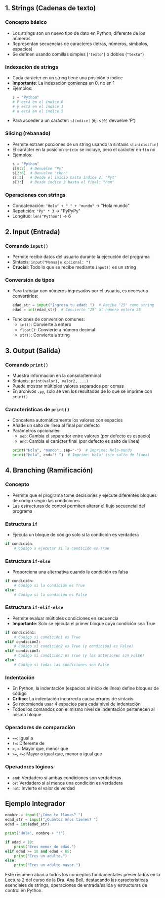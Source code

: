 ## 1. Strings (Cadenas de texto)

### Concepto básico
- Los strings son un nuevo tipo de dato en Python, diferente de los números
- Representan secuencias de caracteres (letras, números, símbolos, espacios)
- Se definen usando comillas simples (`'texto'`) o dobles (`"texto"`)

### Indexación de strings
- Cada carácter en un string tiene una posición o índice
- **Importante**: La indexación comienza en 0, no en 1
- Ejemplos:
  ```python
  s = "Python"
  # P está en el índice 0
  # y está en el índice 1
  # n está en el índice 5
  ```
- Para acceder a un carácter: `s[índice]` (ej. `s[0]` devuelve 'P')

### Slicing (rebanado)
- Permite extraer porciones de un string usando la sintaxis `s[inicio:fin]`
- El carácter en la posición `inicio` se incluye, pero el carácter en `fin` no
- Ejemplos:
  ```python
  s = "Python"
  s[0:2]  # Devuelve "Py"
  s[2:6]  # Devuelve "thon"
  s[:3]   # Desde el inicio hasta índice 2: "Pyt"
  s[3:]   # Desde índice 3 hasta el final: "hon"
  ```

### Operaciones con strings
- Concatenación: `"Hola" + " " + "mundo"` → "Hola mundo"
- Repetición: `"Py" * 3` → "PyPyPy"
- Longitud: `len("Python")` → 6

## 2. Input (Entrada)

### Comando `input()`
- Permite recibir datos del usuario durante la ejecución del programa
- Sintaxis: `input("Mensaje opcional: ")`
- **Crucial**: Todo lo que se recibe mediante `input()` es un string

### Conversión de tipos
- Para trabajar con números ingresados por el usuario, es necesario convertirlos:
  ```python
  edad_str = input("Ingresa tu edad: ")  # Recibe "25" como string
  edad = int(edad_str)  # Convierte "25" al número entero 25
  ```
- Funciones de conversión comunes:
  - `int()`: Convierte a entero
  - `float()`: Convierte a número decimal
  - `str()`: Convierte a string

## 3. Output (Salida)

### Comando `print()`
- Muestra información en la consola/terminal
- Sintaxis: `print(valor1, valor2, ...)` 
- Puede mostrar múltiples valores separados por comas
- En archivos `.py`, solo se ven los resultados de lo que se imprime con `print()`

### Características de `print()`
- Concatena automáticamente los valores con espacios
- Añade un salto de línea al final por defecto
- Parámetros opcionales:
  - `sep`: Cambia el separador entre valores (por defecto es espacio)
  - `end`: Cambia el carácter final (por defecto es salto de línea)
  ```python
  print("Hola", "mundo", sep="-")  # Imprime: Hola-mundo
  print("Hola", end="! ")  # Imprime: Hola! (sin salto de línea)
  ```

## 4. Branching (Ramificación)

### Concepto
- Permite que el programa tome decisiones y ejecute diferentes bloques de código según las condiciones
- Las estructuras de control permiten alterar el flujo secuencial del programa

### Estructura `if`
- Ejecuta un bloque de código solo si la condición es verdadera
```python
if condición:
    # Código a ejecutar si la condición es True
```

### Estructura `if-else`
- Proporciona una alternativa cuando la condición es falsa
```python
if condición:
    # Código si la condición es True
else:
    # Código si la condición es False
```

### Estructura `if-elif-else`
- Permite evaluar múltiples condiciones en secuencia
- **Importante**: Solo se ejecuta el primer bloque cuya condición sea True
```python
if condición1:
    # Código si condición1 es True
elif condición2:
    # Código si condición2 es True (y condición1 es False)
elif condición3:
    # Código si condición3 es True (y las anteriores son False)
else:
    # Código si todas las condiciones son False
```

### Indentación
- En Python, la indentación (espacios al inicio de línea) define bloques de código
- **Crítico**: La indentación incorrecta causa errores de sintaxis
- Se recomienda usar 4 espacios para cada nivel de indentación
- Todos los comandos con el mismo nivel de indentación pertenecen al mismo bloque

### Operadores de comparación
- `==`: Igual a
- `!=`: Diferente de
- `>`, `<`: Mayor que, menor que
- `>=`, `<=`: Mayor o igual que, menor o igual que

### Operadores lógicos
- `and`: Verdadero si ambas condiciones son verdaderas
- `or`: Verdadero si al menos una condición es verdadera
- `not`: Invierte el valor de verdad

## Ejemplo Integrador

```python
nombre = input("¿Cómo te llamas? ")
edad_str = input("¿Cuántos años tienes? ")
edad = int(edad_str)

print("Hola", nombre + "!")

if edad < 18:
    print("Eres menor de edad.")
elif edad >= 18 and edad < 65:
    print("Eres un adulto.")
else:
    print("Eres un adulto mayor.")
```

Este resumen abarca todos los conceptos fundamentales presentados en la Lectura 2 del curso de la Dra. Ana Bell, destacando las características esenciales de strings, operaciones de entrada/salida y estructuras de control en Python.